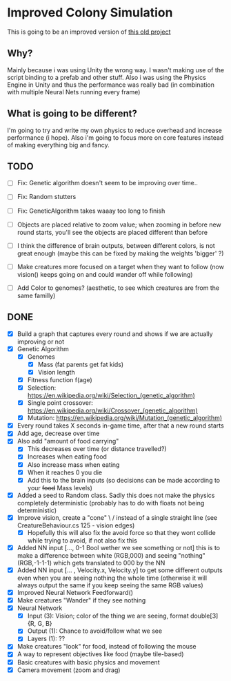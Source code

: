 # Improved Colony Simulation
This is going to be an improved version of [this old project](https://github.com/JohnnyDeeee/colony-simulation)

## Why?
Mainly because i was using Unity the wrong way. I wasn't making use of the script binding to a prefab and other stuff.
Also i was using the Physics Engine in Unity and thus the performance was really bad (in combination with multiple Neural Nets running every frame)

## What is going to be different?
I'm going to try and write my own physics to reduce overhead and increase performance (i hope). Also i'm going to focus more on core features instead of making everything big and fancy.

## TODO
- [ ] Fix: Genetic algorithm doesn't seem to be improving over time..
- [ ] Fix: Random stutters
- [ ] Fix: GeneticAlgorithm takes waaay too long to finish
- [ ] Objects are placed relative to zoom value; when zooming in before new round starts, you'll see the objects are placed different than before
- [ ] I think the difference of brain outputs, between different colors, is not great enough (maybe this can be fixed by making the weights 'bigger' ?)
- [ ] Make creatures more focused on a target when they want to follow (now vision() keeps going on and could wander off while following)
- [ ] Add Color to genomes? (aesthetic, to see which creatures are from the same familly)


## DONE
- [x] Build a graph that captures every round and shows if we are actually improving or not
- [x] Genetic Algorithm
  - [x] Genomes
    - [x] Mass (fat parents get fat kids)
    - [x] Vision length
  - [x] Fitness function f(age)
  - [x] Selection: https://en.wikipedia.org/wiki/Selection_(genetic_algorithm)
  - [x] Single point crossover: https://en.wikipedia.org/wiki/Crossover_(genetic_algorithm)
  - [x] Mutation: https://en.wikipedia.org/wiki/Mutation_(genetic_algorithm)
- [x] Every round takes X seconds in-game time, after that a new round starts
- [x] Add age, decrease over time
- [x] Also add "amount of food carrying"
    - [x] This decreases over time (or distance travelled?)
    - [x] Increases when eating food
    - [x] Also increase mass when eating
    - [x] When it reaches 0 you die
    - [x] Add this to the brain inputs (so decisions can be made according to your ~~food~~ Mass levels)
- [x] Added a seed to Random class. Sadly this does not make the physics completely deterministic (probably has to do with floats not being deterministic)
- [x] Improve vision, create a "cone" \ / instead of a single straight line (see CreatureBehaviour.cs 125 - vision edges)
  - [x] Hopefully this will also fix the avoid force so that they wont collide while trying to avoid, if not also fix this
- [x] Added NN input [..., 0-1 Bool wether we see something or not] this is to make a difference between white (RGB,000) and seeing "nothing" (RGB,-1-1-1) which gets translated to 000 by the NN
- [x] Added NN input [... , Velocity.x, Velocity.y] to get some different outputs even when you are seeing nothing the whole time
(otherwise it will always output the same if you keep seeing the same RGB values)
- [x] Improved Neural Network Feedforward()
- [x] Make creatures "Wander" if they see nothing
- [x] Neural Network
  - [x] Input (3): Vision; color of the thing we are seeing, format double[3] {R, G, B}
  - [x] Output (1): Chance to avoid/follow what we see
  - [x] Layers (1): ??
- [x] Make creatures "look" for food, instead of following the mouse
- [x] A way to represent objectives like food (maybe tile-based)
- [x] Basic creatures with basic physics and movement
- [x] Camera movement (zoom and drag)
